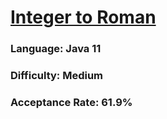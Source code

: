 # [Integer to Roman](https://leetcode.com/problems/integer-to-roman/)

### Language: Java 11

### Difficulty: Medium

### Acceptance Rate: 61.9%
